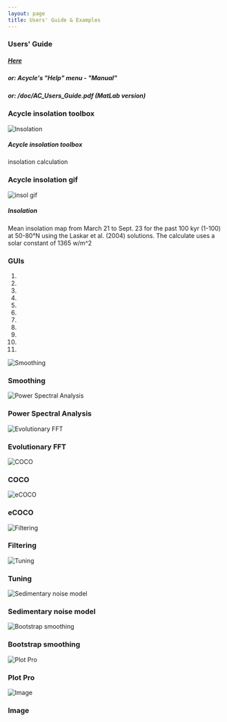 ```yaml
---
layout: page
title: Users' Guide & Examples
--- 
```

<section id = "project">
    <section id = "guide">
        <div class ="divider"></div>
        <div class = "container">
            <div class="heading">
                <h3>Users' Guide</h3>
                <p><h5> <a href ="https://github.com/mingsongli/acycle/blob/master/doc/AC_Users_Guide.pdf"> Here </a> </h5></p>
                <p><h5> or: Acycle's "Help" menu - "Manual" </h5></p>
                <p><h5> or:    /doc/AC_Users_Guide.pdf  (MatLab version)</h5></p>
            </div>
    <section id = "Setup">
        <div class ="divider"></div>
        <div class = "container">
            <div id = "imaging">
                <div class="heading">
                        <h3>Acycle insolation toolbox</h3>
                </div>
                <img src="images/2.acycle-insolationS.gif" alt ="Insolation">
                <h5> Acycle insolation toolbox</h5>
                <p> insolation calculation</p>
            </div>
        </div>
    </section>
    <section id = "inso">
        <div class ="divider"></div>
        <div class = "container">
            <div id = "imaging">
                <div class="heading">
                        <h3>Acycle insolation gif </h3>
                </div>
                <img src="images/Insol-t-1-100ka-day-80-264-lat-50-80-meandaily-La04.gif" alt ="insol gif">
                <h5 > Insolation </h5>
                <p>Mean insolation map from March 21 to Sept. 23 for the past 100 kyr (1-100) at 50-80°N using the Laskar et al. (2004) solutions. The calculate uses a solar constant of 1365 w/m^2</p>
            </div>
        </div>
    </section>
    <section id = "examples">
        <div class ="divider"></div>
        <div class = "container">
        <div class ="heading">
                <h3>GUIs</h3>
        </div>
        <div id ="myCarousel" class="carousel slide text-center" data-ride="carousel">
            <ol class="carousel-indicators">
                    <li data-target="#myCarousel" data-slide-to="0" class="active"></li>
                    <li data-target="#myCarousel" data-slide-to="1"></li>
                    <li data-target="#myCarousel" data-slide-to="2"></li>
                    <li data-target="#myCarousel" data-slide-to="3"></li>
                    <li data-target="#myCarousel" data-slide-to="4"></li>
                    <li data-target="#myCarousel" data-slide-to="5"></li>
                    <li data-target="#myCarousel" data-slide-to="6"></li>
                    <li data-target="#myCarousel" data-slide-to="7"></li>
                    <li data-target="#myCarousel" data-slide-to="8"></li>
                    <li data-target="#myCarousel" data-slide-to="9"></li>
                    <li data-target="#myCarousel" data-slide-to="10"></li>
                    </ol>
                <div class="carousel-item">
                    <img src="/images/Slide1.jpeg" alt= "Smoothing">
                    <div class="carousel-caption">
                    <h3> Smoothing </h3>
                    </div>
                </div>    
                <div class="carousel-item">
                    <img src="/images/Slide2.jpeg" alt= "Power Spectral Analysis">
                    <div class="carousel-caption">
                    <h3> Power Spectral Analysis </h3>
                    </div>
                </div>        
                <div class="carousel-item">
                    <img src="/images/Slide3.jpeg" alt= "Evolutionary FFT">
                    <div class="carousel-caption">
                    <h3>Evolutionary FFT</h3>
                    </div>
                </div>
                <div class="carousel-item">
                    <img src="/images/Slide4.jpeg" alt= "COCO">
                    <div class="carousel-caption">
                    <h3>COCO</h3>
                    </div>
                </div>
                <div class="carousel-item">
                    <img src="/images/Slide5.jpeg" alt= "eCOCO">
                    <div class="carousel-caption">
                    <h3>eCOCO</h3>
                    </div>
                </div>
                <div class="carousel-item">
                    <img src="/images/Slide6.jpeg" alt= "Filtering">
                    <div class="carousel-caption">
                    <h3>Filtering</h3>
                    </div>
                </div>
                <div class="carousel-item">
                    <img src="/images/Slide7.jpeg" alt= "Tuning">
                    <div class="carousel-caption">
                    <h3>Tuning</h3>
                    </div>
                </div>
                <div class="carousel-item">
                    <img src="/images/Slide8.jpeg" alt= "Sedimentary noise model">
                    <div class="carousel-caption">
                    <h3>Sedimentary noise model</h3>
                    </div>
                </div>
                <div class="carousel-item">
                    <img src="/images/Slide9.jpeg" alt= "Bootstrap smoothing">
                    <div class="carousel-caption">
                    <h3>Bootstrap smoothing</h3>
                    </div>
                </div>
                <div class="carousel-item">
                    <img src="/images/Slide11.jpeg" alt= "Plot Pro">
                    <div class="carousel-caption">
                    <h3>Plot Pro</h3>
                    </div>
                </div>
                <div class="carousel-item">
                    <img src="/images/Slide12.jpeg" alt= "Image">
                    <div class="carousel-caption">
                    <h3>Image</h3>
                    </div>
                </div>
            <a class="carousel-control-prev" href="#myCarousel" data-slide="prev" role="button"> <span class="fa fa-arrow-left" id = "home"></span></a>
            <a class="carousel-control-next " href="#myCarousel" data-slide="next" role="button"> <span class="fa fa-arrow-right" id = "home"></span></a>
        </div>
        </div>
</section>
